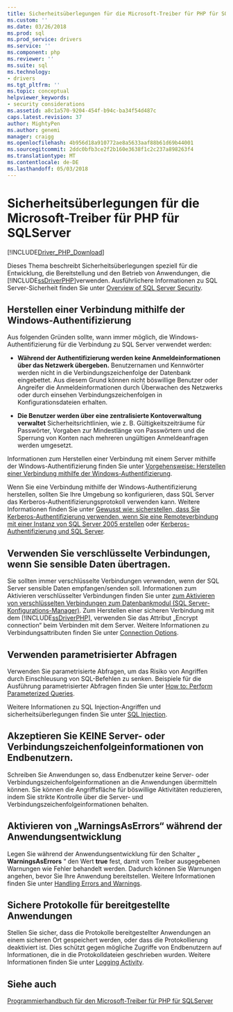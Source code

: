 ```yaml
---
title: Sicherheitsüberlegungen für die Microsoft-Treiber für PHP für SQLServer | Microsoft Docs
ms.custom: ''
ms.date: 03/26/2018
ms.prod: sql
ms.prod_service: drivers
ms.service: ''
ms.component: php
ms.reviewer: ''
ms.suite: sql
ms.technology:
- drivers
ms.tgt_pltfrm: ''
ms.topic: conceptual
helpviewer_keywords:
- security considerations
ms.assetid: a8c1a570-9204-454f-b94c-ba34f54d487c
caps.latest.revision: 37
author: MightyPen
ms.author: genemi
manager: craigg
ms.openlocfilehash: 4b956d18a910772ae8a5633aaf88b61d69b44001
ms.sourcegitcommit: 2ddc0bfb3ce2f2b160e3638f1c2c237a898263f4
ms.translationtype: MT
ms.contentlocale: de-DE
ms.lasthandoff: 05/03/2018
---
```

# <a name="security-considerations-for-the-microsoft-drivers-for-php-for-sql-server"></a>Sicherheitsüberlegungen für die Microsoft-Treiber für PHP für SQLServer
[!INCLUDE[Driver_PHP_Download](../../includes/driver_php_download.md)]

Dieses Thema beschreibt Sicherheitsüberlegungen speziell für die Entwicklung, die Bereitstellung und den Betrieb von Anwendungen, die [!INCLUDE[ssDriverPHP](../../includes/ssdriverphp_md.md)]verwenden. Ausführlichere Informationen zu SQL Server-Sicherheit finden Sie unter [Overview of SQL Server Security](https://docs.microsoft.com/dotnet/framework/data/adonet/sql/overview-of-sql-server-security).  
  
## <a name="connect-using-windows-authentication"></a>Herstellen einer Verbindung mithilfe der Windows-Authentifizierung  
Aus folgenden Gründen sollte, wann immer möglich, die Windows-Authentifizierung für die Verbindung zu SQL Server verwendet werden:  
  
-   **Während der Authentifizierung werden keine Anmeldeinformationen über das Netzwerk übergeben.** Benutzernamen und Kennwörter werden nicht in die Verbindungszeichenfolge der Datenbank eingebettet. Aus diesem Grund können nicht böswillige Benutzer oder Angreifer die Anmeldeinformationen durch Überwachen des Netzwerks oder durch einsehen Verbindungszeichenfolgen in Konfigurationsdateien erhalten.  
  
-   **Die Benutzer werden über eine zentralisierte Kontoverwaltung verwaltet** Sicherheitsrichtlinien, wie z. B. Gültigkeitszeiträume für Passwörter, Vorgaben zur Mindestlänge von Passwörtern und die Sperrung von Konten nach mehreren ungültigen Anmeldeanfragen werden umgesetzt.  
  
Informationen zum Herstellen einer Verbindung mit einem Server mithilfe der Windows-Authentifizierung finden Sie unter [Vorgehensweise: Herstellen einer Verbindung mithilfe der Windows-Authentifizierung](../../connect/php/how-to-connect-using-windows-authentication.md).  
  
Wenn Sie eine Verbindung mithilfe der Windows-Authentifizierung herstellen, sollten Sie Ihre Umgebung so konfigurieren, dass SQL Server das Kerberos-Authentifizierungsprotokoll verwenden kann. Weitere Informationen finden Sie unter [Gewusst wie: sicherstellen, dass Sie Kerberos-Authentifizierung verwenden, wenn Sie eine Remoteverbindung mit einer Instanz von SQL Server 2005 erstellen](https://support.microsoft.com/en-ca/help/909801/how-to-make-sure-that-you-are-using-kerberos-authentication-when-you-c) oder [Kerberos-Authentifizierung und SQL Server](https://msdn.microsoft.com/library/cc280744.aspx).  
  
## <a name="use-encrypted-connections-when-transferring-sensitive-data"></a>Verwenden Sie verschlüsselte Verbindungen, wenn Sie sensible Daten übertragen.  
Sie sollten immer verschlüsselte Verbindungen verwenden, wenn der SQL Server sensible Daten empfangen/senden soll. Informationen zum Aktivieren verschlüsselter Verbindungen finden Sie unter [zum Aktivieren von verschlüsselten Verbindungen zum Datenbankmodul (SQL Server-Konfigurations-Manager)](../../database-engine/configure-windows/enable-encrypted-connections-to-the-database-engine.md). Zum Herstellen einer sicheren Verbindung mit dem [!INCLUDE[ssDriverPHP](../../includes/ssdriverphp_md.md)], verwenden Sie das Attribut „Encrypt connection“ beim Verbinden mit dem Server. Weitere Informationen zu Verbindungsattributen finden Sie unter [Connection Options](../../connect/php/connection-options.md).  
  
## <a name="use-parameterized-queries"></a>Verwenden parametrisierter Abfragen  
Verwenden Sie parametrisierte Abfragen, um das Risiko von Angriffen durch Einschleusung von SQL-Befehlen zu senken. Beispiele für die Ausführung parametrisierter Abfragen finden Sie unter [How to: Perform Parameterized Queries](../../connect/php/how-to-perform-parameterized-queries.md).  
  
Weitere Informationen zu SQL Injection-Angriffen und sicherheitsüberlegungen finden Sie unter [SQL Injection](https://msdn.microsoft.com/library/ms161953.aspx).  
  
## <a name="do-not-accept-server-or-connection-string-information-from-end-users"></a>Akzeptieren Sie KEINE Server- oder Verbindungszeichenfolgeinformationen von Endbenutzern.  
Schreiben Sie Anwendungen so, dass Endbenutzer keine Server- oder Verbindungszeichenfolgeinformationen an die Anwendungen übermitteln können. Sie können die Angriffsfläche für böswillige Aktivitäten reduzieren, indem Sie strikte Kontrolle über die Server- und Verbindungszeichenfolgeinformationen behalten.  
  
## <a name="turn-warningsaserrors-on-during-application-development"></a>Aktivieren von „WarningsAsErrors“ während der Anwendungsentwicklung  
Legen Sie während der Anwendungsentwicklung für den Schalter „ **WarningsAsErrors** “ den Wert **true** fest, damit vom Treiber ausgegebenen Warnungen wie Fehler behandelt werden. Dadurch können Sie Warnungen angehen, bevor Sie Ihre Anwendung bereitstellen. Weitere Informationen finden Sie unter [Handling Errors and Warnings](../../connect/php/handling-errors-and-warnings.md).  
  
## <a name="secure-logs-for-deployed-application"></a>Sichere Protokolle für bereitgestellte Anwendungen  
Stellen Sie sicher, dass die Protokolle bereitgestellter Anwendungen an einem sicheren Ort gespeichert werden, oder dass die Protokollierung deaktiviert ist. Dies schützt gegen mögliche Zugriffe von Endbenutzern auf Informationen, die in die Protokolldateien geschrieben wurden. Weitere Informationen finden Sie unter [Logging Activity](../../connect/php/logging-activity.md).  
  
## <a name="see-also"></a>Siehe auch  
[Programmierhandbuch für den Microsoft-Treiber für PHP für SQLServer](../../connect/php/programming-guide-for-php-sql-driver.md)
  
